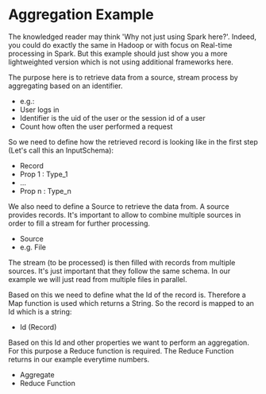 # Aggregation Example

The knowledged reader may think 'Why not just using Spark here?'. Indeed, you could do exactly the same in Hadoop or with focus on Real-time processing in Spark. But this example should just show you a more lightweighted version which is not using additional frameworks here.

The purpose here is to retrieve data from a source, stream process by aggregating based on an identifier.

* e.g.:
 * User logs in
 * Identifier is the uid of the user or the session id of a user
 * Count how often the user performed a request

So we need to define how the retrieved record is looking like in the first step (Let's call this an InputSchema):

* Record
 * Prop 1 : Type_1
 * ...
 * Prop n : Type_n

We also need to define a Source to retrieve the data from. A source provides records. It's important to allow to combine multiple sources in order to fill a stream for further processing.

* Source
 * e.g. File

The stream (to be processed) is then filled with records from multiple sources. It's just important that they follow the same schema. In our example we will just read from multiple files in parallel.

Based on this we need to define what the Id of the record is. Therefore a Map function is used which returns a String. So the record is mapped to an Id which is a string:

* Id (Record)

Based on this Id and other properties we want to perform an aggregation. For this purpose a Reduce function is required. The Reduce Function returns in our example everytime numbers.

* Aggregate
* Reduce Function

